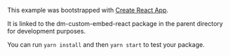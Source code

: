 This example was bootstrapped with [Create React App](https://github.com/facebook/create-react-app).

It is linked to the dm-custom-embed-react package in the parent directory for development purposes.

You can run `yarn install` and then `yarn start` to test your package.
